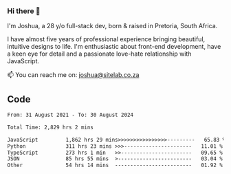 ### Hi there 👋

I'm Joshua, a 28 y/o full-stack dev, born & raised in Pretoria, South Africa. 

I have almost five years of professional experience bringing beautiful, intuitive designs to life. I'm enthusiastic about front-end development, have a keen eye for detail and a passionate love-hate relationship with JavaScript.

📫 You can reach me on: joshua@sitelab.co.za

## **Code**

<!--START_SECTION:waka-->

```txt
From: 31 August 2021 - To: 30 August 2024

Total Time: 2,829 hrs 2 mins

JavaScript         1,862 hrs 29 mins>>>>>>>>>>>>>>>>---------   65.83 %
Python             311 hrs 23 mins >>>----------------------   11.01 %
TypeScript         273 hrs 1 min   >>-----------------------   09.65 %
JSON               85 hrs 55 mins  >------------------------   03.04 %
Other              54 hrs 14 mins  -------------------------   01.92 %
```

<!--END_SECTION:waka-->
